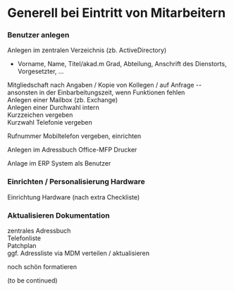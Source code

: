 # Generell bei Eintritt von Mitarbeitern  

### Benutzer anlegen

Anlegen im zentralen Verzeichnis (zb. ActiveDirectory)  
  - Vorname, Name, Titel/akad.m Grad, Abteilung, Anschrift des Dienstorts, Vorgesetzter, ...

Mitgliedschaft nach Angaben / Kopie von Kollegen / auf Anfrage -- ansonsten in der Einbarbeitungszeit, wenn Funktionen fehlen  
Anlegen einer Mailbox (zb. Exchange)  
Anlegen einer Durchwahl intern  
Kurzzeichen vergeben  
Kurzwahl Telefonie vergeben  

Rufnummer Mobiltelefon  vergeben, einrichten

Anlegen im Adressbuch Office-MFP Drucker  

Anlage im ERP System als Benutzer  


### Einrichten / Personalisierung Hardware

Einrichtung Hardware (nach extra Checkliste)  


### Aktualisieren Dokumentation  
zentrales Adressbuch  
Telefonliste  
Patchplan  
ggf. Adressliste via MDM verteilen / aktualisieren  

noch schön formatieren  

(to be continued)
